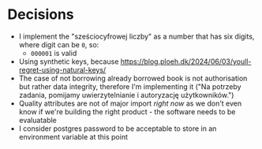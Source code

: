 # Decisions

- I implement the "sześciocyfrowej liczby" as a number that has six digits, where digit can be `0`, so:
    - `000001` is valid
- Using synthetic keys, because https://blog.ploeh.dk/2024/06/03/youll-regret-using-natural-keys/
- The case of not borrowing already borrowed book is not authorisation but rather data integrity, therefore I'm implementing it ("Na potrzeby zadania, pomijamy uwierzytelnianie i autoryzację użytkowników.")
- Quality attributes are not of major import *right now* as we don't even know if we're building the right product - the software needs to be evaluatable
- I consider postgres password to be acceptable to store in an environment variable at this point
